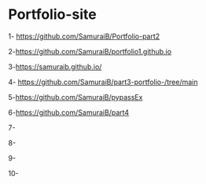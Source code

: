 # Portfolio-site
1- https://github.com/SamuraiB/Portfolio-part2


2-https://github.com/SamuraiB/portfolio1.github.io


3-https://samuraib.github.io/


4- https://github.com/SamuraiB/part3-portfolio-/tree/main


5-https://github.com/SamuraiB/pypassEx


6-https://github.com/SamuraiB/part4


7-


8-


9-


10-


